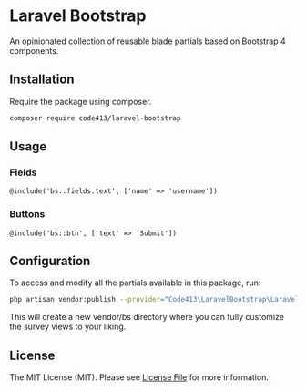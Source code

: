 # Laravel Bootstrap

An opinionated collection of reusable blade partials based on Bootstrap 4 components.

## Installation
Require the package using composer.
```bash
composer require code413/laravel-bootstrap
```

## Usage
### Fields
```blade
@include('bs::fields.text', ['name' => 'username'])
```

### Buttons
```blade
@include('bs::btn', ['text' => 'Submit'])
```

## Configuration
To access and modify all the partials available in this package, run:
```bash
php artisan vendor:publish --provider="Code413\LaravelBootstrap\LaravelBootstrapServiceProvider" --tag="views"
```
This will create a new vendor/bs directory where you can fully customize the survey views to your liking.

## License
The MIT License (MIT). Please see [License File](LICENSE.md) for more information.
